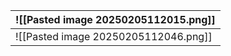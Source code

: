 
| ![[Pasted image 20250205112015.png]] |
| ------------------------------------ |
| ![[Pasted image 20250205112046.png]] |

